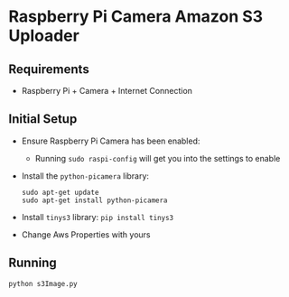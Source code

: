 # Raspberry Pi Camera Amazon S3 Uploader

## Requirements
- Raspberry Pi + Camera + Internet Connection

## Initial Setup
- Ensure Raspberry Pi Camera has been enabled:
  - Running `sudo raspi-config` will get you into the settings to enable

- Install the `python-picamera` library:
  ```
  sudo apt-get update
  sudo apt-get install python-picamera
  ```

- Install `tinys3` library: `pip install tinys3`

- Change Aws Properties with yours

## Running 
`python s3Image.py`
